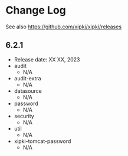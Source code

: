 # Change Log

See also <https://github.com/xipki/xipki/releases>

## 6.2.1
- Release date: XX XX, 2023
- audit
  - N/A
- audit-extra
  - N/A
- datasource
  - N/A
- password
  - N/A
- security
  - N/A
- util
  - N/A
- xipki-tomcat-password
  - N/A
